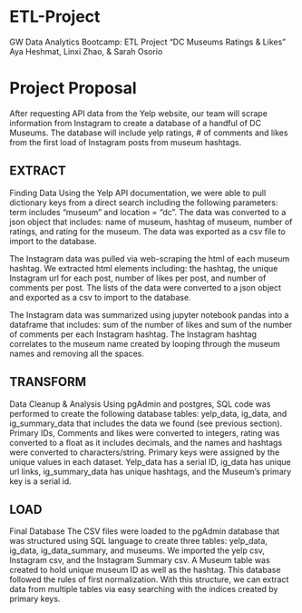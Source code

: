 # ETL-Project

GW Data Analytics Bootcamp: ETL Project
“DC Museums Ratings & Likes”
Aya Heshmat, Linxi Zhao, & Sarah Osorio

# Project Proposal
After requesting API data from the Yelp website, our team will scrape information from Instagram to create a database of a handful of DC Museums. The database will include yelp ratings, # of comments and likes from the first load of Instagram posts from museum hashtags.


## EXTRACT
Finding Data
Using the Yelp API documentation, we were able to pull dictionary keys from a direct search including the following parameters: term includes “museum” and location = “dc”. The data was converted to a json object that includes: name of museum, hashtag of museum, number of ratings, and rating for the museum. The data was exported as a csv file to import to the database. 

The Instagram data was pulled via web-scraping the html of each museum hashtag. We extracted html elements including: the hashtag, the unique Instagram url for each post, number of likes per post, and number of comments per post. The lists of the data were converted to a json object and exported as a csv to import to the database.

The Instagram data was summarized using jupyter notebook pandas into a dataframe that includes: sum of the number of likes and sum of the number of comments per each Instagram hashtag. The Instagram hashtag correlates to the museum name created by looping through the museum names and removing all the spaces.


## TRANSFORM
Data Cleanup & Analysis
Using pgAdmin and postgres, SQL code was performed to create the following database tables: yelp_data, ig_data, and ig_summary_data that includes the data we found (see previous section). Primary IDs, Comments and likes were converted to integers, rating was converted to a float as it includes decimals, and the names and hashtags were converted to characters/string. Primary keys were assigned by the unique values in each dataset. Yelp_data has a serial ID, ig_data has unique url links, ig_summary_data has unique hashtags, and the Museum’s primary key is a serial id. 


## LOAD
Final Database
The CSV files were loaded to the pgAdmin database that was structured using SQL language to create three tables: yelp_data, ig_data, ig_data_summary, and museums. We imported the yelp csv, Instagram csv, and the Instagram Summary csv. A Museum table was created to hold unique museum ID as well as the hashtag. This database followed the rules of first normalization. With this structure, we can extract data from multiple tables via easy searching with the indices created by primary keys. 
